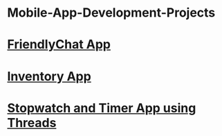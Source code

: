 # Mobile-App-Development-Projects

# [FriendlyChat App](https://github.com/adansinghani1/FriendlyChaatApp)  
# [Inventory App](https://github.com/adansinghani1/MobileAppSoloFinal)  
# [Stopwatch and Timer App using Threads](https://github.com/adansinghani1/Final_Project_OS/tree/main/Stopwatch)  
